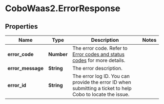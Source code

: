 # CoboWaas2.ErrorResponse

## Properties

Name | Type | Description | Notes
------------ | ------------- | ------------- | -------------
**error_code** | **Number** | The error code. Refer to [Error codes and status codes](/v2/api-references/error-codes) for more details. | 
**error_message** | **String** | The error description. | 
**error_id** | **String** | The error log ID. You can provide the error ID when submitting a ticket to help Cobo to locate the issue. | 



